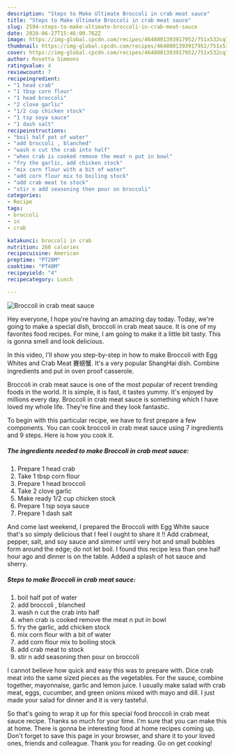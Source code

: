 ```yaml
---
description: "Steps to Make Ultimate Broccoli in crab meat sauce"
title: "Steps to Make Ultimate Broccoli in crab meat sauce"
slug: 2594-steps-to-make-ultimate-broccoli-in-crab-meat-sauce
date: 2020-06-27T15:46:00.762Z
image: https://img-global.cpcdn.com/recipes/4648001393917952/751x532cq70/broccoli-in-crab-meat-sauce-recipe-main-photo.jpg
thumbnail: https://img-global.cpcdn.com/recipes/4648001393917952/751x532cq70/broccoli-in-crab-meat-sauce-recipe-main-photo.jpg
cover: https://img-global.cpcdn.com/recipes/4648001393917952/751x532cq70/broccoli-in-crab-meat-sauce-recipe-main-photo.jpg
author: Rosetta Simmons
ratingvalue: 4
reviewcount: 7
recipeingredient:
- "1 head crab"
- "1 tbsp corn flour"
- "1 head broccoli"
- "2 clove garlic"
- "1/2 cup chicken stock"
- "1 tsp soya sauce"
- "1 dash salt"
recipeinstructions:
- "boil half pot of water"
- "add broccoli , blanched"
- "wash n cut the crab into half"
- "when crab is cooked remove the meat n put in bowl"
- "fry the garlic, add chicken stock"
- "mix corn flour with a bit of water"
- "add corn flour mix to boiling stock"
- "add crab meat to stock"
- "stir n add seasoning then pour on broccoli"
categories:
- Recipe
tags:
- broccoli
- in
- crab

katakunci: broccoli in crab 
nutrition: 268 calories
recipecuisine: American
preptime: "PT28M"
cooktime: "PT40M"
recipeyield: "4"
recipecategory: Lunch

---
```



![Broccoli in crab meat sauce](https://img-global.cpcdn.com/recipes/4648001393917952/751x532cq70/broccoli-in-crab-meat-sauce-recipe-main-photo.jpg)

Hey everyone, I hope you're having an amazing day today. Today, we're going to make a special dish, broccoli in crab meat sauce. It is one of my favorites food recipes. For mine, I am going to make it a little bit tasty. This is gonna smell and look delicious.

In this video, I&#39;ll show you step-by-step in how to make Broccoli with Egg Whites and Crab Meat 賽螃蟹. It&#39;s a very popular ShangHai dish. Combine ingredients and put in oven proof casserole.

Broccoli in crab meat sauce is one of the most popular of recent trending foods in the world. It is simple, it is fast, it tastes yummy. It's enjoyed by millions every day. Broccoli in crab meat sauce is something which I have loved my whole life. They're fine and they look fantastic.


To begin with this particular recipe, we have to first prepare a few components. You can cook broccoli in crab meat sauce using 7 ingredients and 9 steps. Here is how you cook it.

<!--inarticleads1-->

##### The ingredients needed to make Broccoli in crab meat sauce:

1. Prepare 1 head crab
1. Take 1 tbsp corn flour
1. Prepare 1 head broccoli
1. Take 2 clove garlic
1. Make ready 1/2 cup chicken stock
1. Prepare 1 tsp soya sauce
1. Prepare 1 dash salt


And come last weekend, I prepared the Broccoli with Egg White sauce that&#39;s so simply delicious that I feel I ought to share it !! Add crabmeat, pepper, salt, and soy sauce and simmer until very hot and small bubbles form around the edge; do not let boil. I found this recipe less than one half hour ago and dinner is on the table. Added a splash of hot sauce and sherry. 

<!--inarticleads2-->

##### Steps to make Broccoli in crab meat sauce:

1. boil half pot of water
1. add broccoli , blanched
1. wash n cut the crab into half
1. when crab is cooked remove the meat n put in bowl
1. fry the garlic, add chicken stock
1. mix corn flour with a bit of water
1. add corn flour mix to boiling stock
1. add crab meat to stock
1. stir n add seasoning then pour on broccoli


I cannot believe how quick and easy this was to prepare with. Dice crab meat into the same sized pieces as the vegetables. For the sauce, combine together, mayonnaise, garlic and lemon juice. I usually make salad with crab meat, eggs, cucumber, and green onions mixed with mayo and dill. I just made your salad for dinner and it is very tasteful. 

So that's going to wrap it up for this special food broccoli in crab meat sauce recipe. Thanks so much for your time. I'm sure that you can make this at home. There is gonna be interesting food at home recipes coming up. Don't forget to save this page in your browser, and share it to your loved ones, friends and colleague. Thank you for reading. Go on get cooking!
